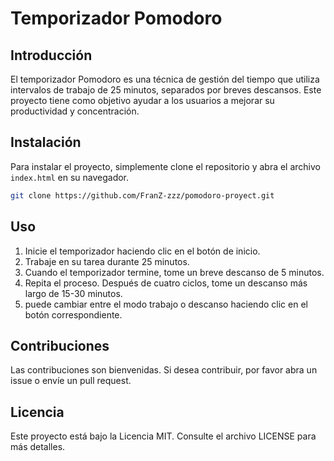 # Temporizador Pomodoro

## Introducción
El temporizador Pomodoro es una técnica de gestión del tiempo que utiliza intervalos de trabajo de 25 minutos, separados por breves descansos. Este proyecto tiene como objetivo ayudar a los usuarios a mejorar su productividad y concentración.

## Instalación
Para instalar el proyecto, simplemente clone el repositorio y abra el archivo `index.html` en su navegador.

```bash
git clone https://github.com/FranZ-zzz/pomodoro-proyect.git
```

## Uso
1. Inicie el temporizador haciendo clic en el botón de inicio.
2. Trabaje en su tarea durante 25 minutos.
3. Cuando el temporizador termine, tome un breve descanso de 5 minutos.
4. Repita el proceso. Después de cuatro ciclos, tome un descanso más largo de 15-30 minutos.
5. puede cambiar entre el modo trabajo o descanso haciendo clic en el botón correspondiente.

## Contribuciones
Las contribuciones son bienvenidas. Si desea contribuir, por favor abra un issue o envíe un pull request.

## Licencia
Este proyecto está bajo la Licencia MIT. Consulte el archivo LICENSE para más detalles.
